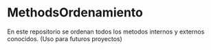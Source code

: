 # MethodsOrdenamiento
En este repositorio se ordenan todos los metodos internos y externos conocidos. (Uso para futuros proyectos)
